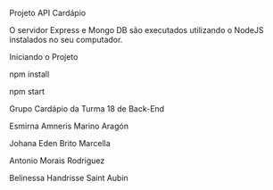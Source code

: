 Projeto API Cardápio

O servidor Express e Mongo DB são executados utilizando o NodeJS instalados no seu computador.

Iniciando o Projeto

npm install

npm start



Grupo Cardápio da Turma 18 de Back-End

Esmirna Amneris Marino Aragón

Johana Eden Brito Marcella

Antonio Morais Rodriguez

Belinessa Handrisse Saint Aubin


